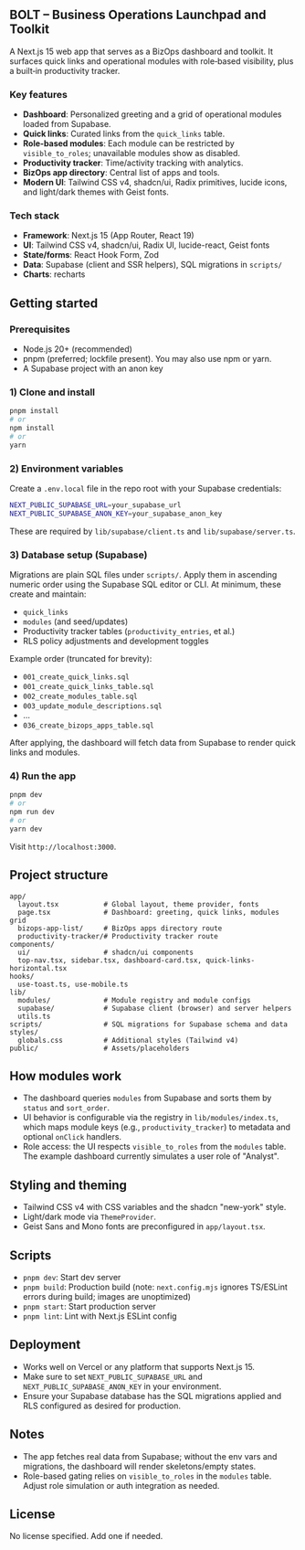## BOLT – Business Operations Launchpad and Toolkit

A Next.js 15 web app that serves as a BizOps dashboard and toolkit. It surfaces quick links and operational modules with role‑based visibility, plus a built‑in productivity tracker.

### Key features
- **Dashboard**: Personalized greeting and a grid of operational modules loaded from Supabase.
- **Quick links**: Curated links from the `quick_links` table.
- **Role-based modules**: Each module can be restricted by `visible_to_roles`; unavailable modules show as disabled.
- **Productivity tracker**: Time/activity tracking with analytics.
- **BizOps app directory**: Central list of apps and tools.
- **Modern UI**: Tailwind CSS v4, shadcn/ui, Radix primitives, lucide icons, and light/dark themes with Geist fonts.

### Tech stack
- **Framework**: Next.js 15 (App Router, React 19)
- **UI**: Tailwind CSS v4, shadcn/ui, Radix UI, lucide-react, Geist fonts
- **State/forms**: React Hook Form, Zod
- **Data**: Supabase (client and SSR helpers), SQL migrations in `scripts/`
- **Charts**: recharts

## Getting started

### Prerequisites
- Node.js 20+ (recommended)
- pnpm (preferred; lockfile present). You may also use npm or yarn.
- A Supabase project with an anon key

### 1) Clone and install
```bash
pnpm install
# or
npm install
# or
yarn
```

### 2) Environment variables
Create a `.env.local` file in the repo root with your Supabase credentials:
```bash
NEXT_PUBLIC_SUPABASE_URL=your_supabase_url
NEXT_PUBLIC_SUPABASE_ANON_KEY=your_supabase_anon_key
```
These are required by `lib/supabase/client.ts` and `lib/supabase/server.ts`.

### 3) Database setup (Supabase)
Migrations are plain SQL files under `scripts/`. Apply them in ascending numeric order using the Supabase SQL editor or CLI. At minimum, these create and maintain:
- `quick_links`
- `modules` (and seed/updates)
- Productivity tracker tables (`productivity_entries`, et al.)
- RLS policy adjustments and development toggles

Example order (truncated for brevity):
- `001_create_quick_links.sql`
- `001_create_quick_links_table.sql`
- `002_create_modules_table.sql`
- `003_update_module_descriptions.sql`
- ...
- `036_create_bizops_apps_table.sql`

After applying, the dashboard will fetch data from Supabase to render quick links and modules.

### 4) Run the app
```bash
pnpm dev
# or
npm run dev
# or
yarn dev
```
Visit `http://localhost:3000`.

## Project structure
```
app/
  layout.tsx           # Global layout, theme provider, fonts
  page.tsx             # Dashboard: greeting, quick links, modules grid
  bizops-app-list/     # BizOps apps directory route
  productivity-tracker/# Productivity tracker route
components/
  ui/                  # shadcn/ui components
  top-nav.tsx, sidebar.tsx, dashboard-card.tsx, quick-links-horizontal.tsx
hooks/
  use-toast.ts, use-mobile.ts
lib/
  modules/             # Module registry and module configs
  supabase/            # Supabase client (browser) and server helpers
  utils.ts
scripts/               # SQL migrations for Supabase schema and data
styles/
  globals.css          # Additional styles (Tailwind v4)
public/                # Assets/placeholders
```

## How modules work
- The dashboard queries `modules` from Supabase and sorts them by `status` and `sort_order`.
- UI behavior is configurable via the registry in `lib/modules/index.ts`, which maps module keys (e.g., `productivity_tracker`) to metadata and optional `onClick` handlers.
- Role access: the UI respects `visible_to_roles` from the `modules` table. The example dashboard currently simulates a user role of "Analyst".

## Styling and theming
- Tailwind CSS v4 with CSS variables and the shadcn "new-york" style.
- Light/dark mode via `ThemeProvider`.
- Geist Sans and Mono fonts are preconfigured in `app/layout.tsx`.

## Scripts
- `pnpm dev`: Start dev server
- `pnpm build`: Production build (note: `next.config.mjs` ignores TS/ESLint errors during build; images are unoptimized)
- `pnpm start`: Start production server
- `pnpm lint`: Lint with Next.js ESLint config

## Deployment
- Works well on Vercel or any platform that supports Next.js 15.
- Make sure to set `NEXT_PUBLIC_SUPABASE_URL` and `NEXT_PUBLIC_SUPABASE_ANON_KEY` in your environment.
- Ensure your Supabase database has the SQL migrations applied and RLS configured as desired for production.

## Notes
- The app fetches real data from Supabase; without the env vars and migrations, the dashboard will render skeletons/empty states.
- Role-based gating relies on `visible_to_roles` in the `modules` table. Adjust role simulation or auth integration as needed.

## License
No license specified. Add one if needed. 